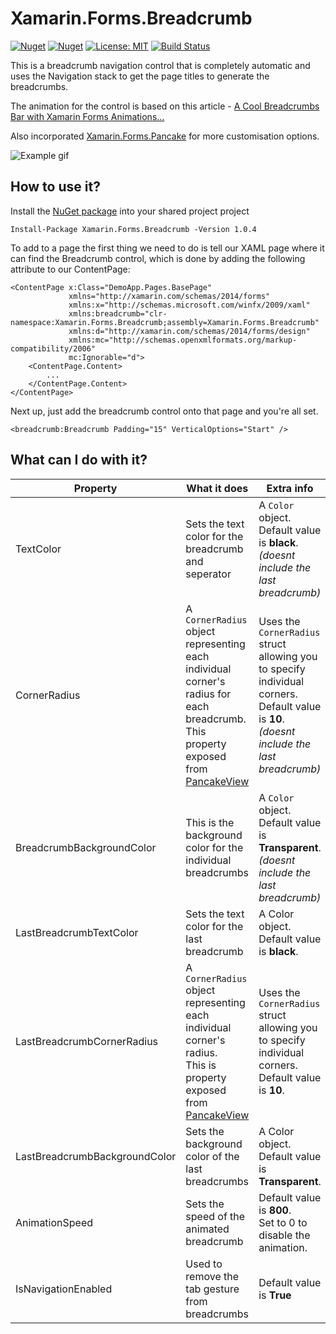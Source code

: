 # Xamarin.Forms.Breadcrumb
[![Nuget](https://img.shields.io/nuget/v/Xamarin.Forms.Breadcrumb)](https://www.nuget.org/packages/Xamarin.Forms.Breadcrumb) [![Nuget](https://img.shields.io/nuget/dt/Xamarin.Forms.Breadcrumb)](https://www.nuget.org/packages/Xamarin.Forms.Breadcrumb) [![License: MIT](https://img.shields.io/badge/License-MIT-green.svg)](https://opensource.org/licenses/MIT) [![Build Status](https://dev.azure.com/ieuanwalker/Xamarin.Forms.Breadcrumb/_apis/build/status/IeuanWalker.Xamarin.Forms.Breadcrumb?branchName=master)](https://dev.azure.com/ieuanwalker/Xamarin.Forms.Breadcrumb/_build/latest?definitionId=9&branchName=master)

This is a breadcrumb navigation control that is completely automatic and uses the Navigation stack to get the page titles to generate the breadcrumbs.

The animation for the control is based on this article - [A Cool Breadcrumbs Bar with Xamarin Forms Animations…](https://theconfuzedsourcecode.wordpress.com/2017/02/04/a-cool-breadcrumbs-bar-with-xamarin-forms-animations/)

Also incorporated [Xamarin.Forms.Pancake](https://github.com/sthewissen/Xamarin.Forms.PancakeView) for more customisation options.

![Example gif](https://github.com/IeuanWalker/Xamarin.Forms.Breadcrumb/blob/master/Example.gif)

## How to use it?
Install the [NuGet package](https://www.nuget.org/packages/Xamarin.Forms.Breadcrumb/1.0.0) into your shared project project 
```
Install-Package Xamarin.Forms.Breadcrumb -Version 1.0.4
```

To add to a page the first thing we need to do is tell our XAML page where it can find the Breadcrumb control, which is done by adding the following attribute to our ContentPage:

```xaml
<ContentPage x:Class="DemoApp.Pages.BasePage"
             xmlns="http://xamarin.com/schemas/2014/forms"
             xmlns:x="http://schemas.microsoft.com/winfx/2009/xaml"
             xmlns:breadcrumb="clr-namespace:Xamarin.Forms.Breadcrumb;assembly=Xamarin.Forms.Breadcrumb"
             xmlns:d="http://xamarin.com/schemas/2014/forms/design"
             xmlns:mc="http://schemas.openxmlformats.org/markup-compatibility/2006"
             mc:Ignorable="d">
    <ContentPage.Content>
        ...
    </ContentPage.Content>
</ContentPage>
```

Next up, just add the breadcrumb control onto that page and you're all set.

```xaml
<breadcrumb:Breadcrumb Padding="15" VerticalOptions="Start" />
```

## What can I do with it?

| Property | What it does | Extra info |
|---|---|---- |
| TextColor | Sets the text color for the breadcrumb and seperator   | A `Color` object. <br> Default value is **black**. <br>*(doesnt include the last breadcrumb)* |
| CornerRadius | A `CornerRadius` object representing each individual corner's radius for each breadcrumb. <br> This property exposed from [PancakeView](https://github.com/sthewissen/Xamarin.Forms.PancakeView) | Uses the `CornerRadius` struct allowing you to specify individual corners. <br> Default value is **10**. <br> *(doesnt include the last breadcrumb)* |
| BreadcrumbBackgroundColor | This is the background color for the individual breadcrumbs | A `Color` object. <br> Default value is **Transparent**. <br> *(doesnt include the last breadcrumb)* |
| LastBreadcrumbTextColor | Sets the text color for the last breadcrumb | A Color object. <br> Default value is **black**. |
| LastBreadcrumbCornerRadius | A `CornerRadius` object representing each individual corner's radius. <br> This is property exposed from [PancakeView](https://github.com/sthewissen/Xamarin.Forms.PancakeView) | Uses the `CornerRadius` struct allowing you to specify individual corners. <br> Default value is **10**. |
| LastBreadcrumbBackgroundColor | Sets the background color of the last breadcrumbs |  A Color object. <br> Default value is **Transparent**. |
| AnimationSpeed | Sets the speed of the animated breadcrumb | Default value is **800**. <br> Set to 0 to disable the animation. |
| IsNavigationEnabled | Used to remove the tab gesture from breadcrumbs | Default value is **True**|



